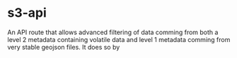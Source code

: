 # s3-api

An API route that allows advanced filtering of data comming from both a level 2 metadata containing volatile data and level 1 metadata comming from very stable geojson files. It does so by
